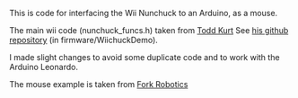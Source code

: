 This is code for interfacing the Wii Nunchuck to an Arduino, as a mouse.

The main wii code (nunchuck_funcs.h) taken from [Todd Kurt](http://thingm.com)
See [his github
repository](http://github.com/todbot/wiichuck_adapter/) (in firmware/WiichuckDemo).

I made slight changes to avoid some duplicate code and to work with
the Arduino Leonardo.

The mouse example is taken from 
[Fork Robotics](http://www.forkrobotics.com/2012/06/leonardo-wiichuck-mouse/)
